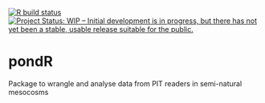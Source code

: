 [![R build status](https://github.com/AparajithaRamesh/pondR/workflows/R-CMD-check/badge.svg)](https://github.com/AparajithaRamesh/pondR/actions)
 [![Project Status: WIP – Initial development is in progress, but there has not yet been a stable, usable release suitable for the public.](https://www.repostatus.org/badges/latest/wip.svg)](https://www.repostatus.org/#wip)

# pondR
Package to wrangle and analyse data from PIT readers in semi-natural mesocosms
